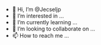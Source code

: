 - 👋 Hi, I’m @Jecseljp
- 👀 I’m interested in ...
- 🌱 I’m currently learning ...
- 💞️ I’m looking to collaborate on ...
- 📫 How to reach me ...

<!---
Jecseljp/Jecseljp is a ✨ special ✨ repository because its `README.md` (this file) appears on your GitHub profile.
You can click the Preview link to take a look at your changes.
--->

